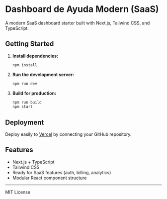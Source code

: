 # Dashboard de Ayuda Modern (SaaS)

A modern SaaS dashboard starter built with Next.js, Tailwind CSS, and TypeScript.

## Getting Started

1. **Install dependencies:**
   ```bash
   npm install
   ```
2. **Run the development server:**
   ```bash
   npm run dev
   ```
3. **Build for production:**
   ```bash
   npm run build
   npm start
   ```

## Deployment

Deploy easily to [Vercel](https://vercel.com/) by connecting your GitHub repository.

## Features
- Next.js + TypeScript
- Tailwind CSS
- Ready for SaaS features (auth, billing, analytics)
- Modular React component structure

---

MIT License 